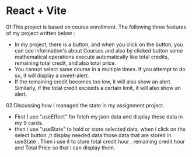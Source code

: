# React + Vite

01:This project is based on course enrollment.
The following three features of my project written below :

-    In my project, there is a button, and when you click on the button, you can see information's about Courses and also by clicked button some mathematical operations execute automatically like total credits, remaining total credit, and also total price.
-    You cannot select same course in a multiple times. If you attempt to do so, it will display a sweet-alert.
-    If the remaining credit becomes too low, it will also show an alert. Similarly, if the total credit exceeds a certain limit, it will also show an alert.

02:Discussing how I managed the state in my assignment project.

-    First I use "useEffect" for fetch my json data and display these data in my 9 cards.
-    then i use "useState" to hold or store selected data, when i click on the select button ,it display needed data those data that are stored in useState . Then i use it to store total credit hour , remaining credit hour and Total Price so that i can display them.
